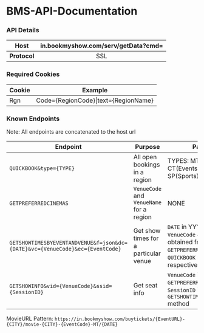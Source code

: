 # BMS-API-Documentation

### API Details

|**Host**|in.bookmyshow.com/serv/getData?cmd=|
|--------|:--------:|
|**Protocol**|SSL|

### Required Cookies

|**Cookie**|**Example**|
|--------|---------|
|Rgn|Code={RegionCode}\|text={RegionName}||

### Known Endpoints
Note: All endpoints are concatenated to the host url

|Endpoint|Purpose|Parameters|Method|
|--------|--------|--------|--------|
|`QUICKBOOK&type={TYPE}`|All open bookings in a region|TYPES: MT(Movies), CT(Events), PL(Plays), SP(Sports)|GET|
|`GETPREFERREDCINEMAS`|`VenueCode` and `VenueName` for a region|NONE|GET|
|`GETSHOWTIMESBYEVENTANDVENUE&f=json&dc={DATE}&vc={VenueCode}&ec={EventCode}`|Get show times for a particular venue|`DATE` in YYYYMMDD format. `VenueCode` & `EventCode` obtained from `GETPREFERREDCINEMAS` and `QUICKBOOK` methods respectively|GET|
|`GETSHOWINFO&vid={VenueCode}&ssid={SessionID}`|Get seat info|`VenueCode` is obtained from `GETPREFERREDCINEMAS` and `SessionID` is obtained from `GETSHOWTIMESBYEVENTANDVENUE` method|GET|


MovieURL Pattern:
`https://in.bookmyshow.com/buytickets/{EventURL}-{CITY}/movie-{CITY}-{EventCode}-MT/{DATE}`